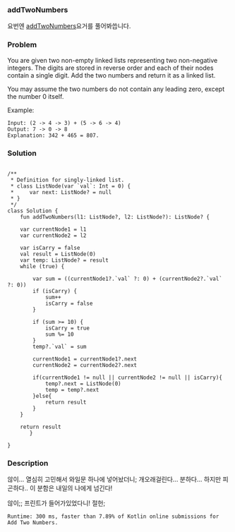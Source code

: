### addTwoNumbers


요번엔 [addTwoNumbers](https://leetcode.com/problems/add-two-numbers/)요거를 풀어봐씁니다.

### Problem

You are given two non-empty linked lists representing two non-negative integers. The digits are stored in reverse order and each of their nodes contain a single digit. Add the two numbers and return it as a linked list.

You may assume the two numbers do not contain any leading zero, except the number 0 itself.

Example:

```
Input: (2 -> 4 -> 3) + (5 -> 6 -> 4)
Output: 7 -> 0 -> 8
Explanation: 342 + 465 = 807.
```

### Solution

```

/**
 * Definition for singly-linked list.
 * class ListNode(var `val`: Int = 0) {
 *     var next: ListNode? = null
 * }
 */
class Solution {
    fun addTwoNumbers(l1: ListNode?, l2: ListNode?): ListNode? {        

    var currentNode1 = l1
    var currentNode2 = l2

    var isCarry = false
    val result = ListNode(0)
    var temp: ListNode? = result
    while (true) {
        
        var sum = ((currentNode1?.`val` ?: 0) + (currentNode2?.`val` ?: 0))
        if (isCarry) {
            sum++
            isCarry = false
        }

        if (sum >= 10) {
            isCarry = true
            sum %= 10
        } 
        temp?.`val` = sum

        currentNode1 = currentNode1?.next
        currentNode2 = currentNode2?.next

        if(currentNode1 != null || currentNode2 != null || isCarry){
            temp?.next = ListNode(0)
            temp = temp?.next
        }else{
            return result
        }
    }

    return result
       }  

}

```

### Description

않이... 열심히 고민해서 와일문 하나에 넣어놨더니; 개오래걸린다... 분하다... 하지만 피곤하다.. 이 분함은 내일의 나에게 넘긴다!

않이;; 프린트가 들어가있었다니! 절헌;

```
Runtime: 300 ms, faster than 7.89% of Kotlin online submissions for Add Two Numbers.
```

